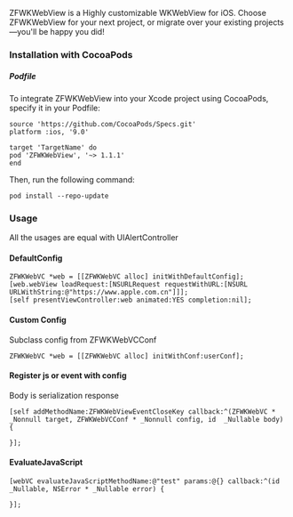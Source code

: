  ZFWKWebView is a Highly customizable WKWebView for iOS.
 Choose ZFWKWebView for your next project, or migrate over your existing projects—you'll be happy you did!

### Installation with CocoaPods
##### Podfile
To integrate ZFWKWebView into your Xcode project using CocoaPods, specify it in your Podfile:
```
source 'https://github.com/CocoaPods/Specs.git'
platform :ios, '9.0'

target 'TargetName' do
pod 'ZFWKWebView', '~> 1.1.1'
end
```
Then, run the following command:
```
pod install --repo-update
```

###  Usage
All the usages are equal with UIAlertController
####  DefaultConfig
```
ZFWKWebVC *web = [[ZFWKWebVC alloc] initWithDefaultConfig];
[web.webView loadRequest:[NSURLRequest requestWithURL:[NSURL URLWithString:@"https://www.apple.com.cn"]]];
[self presentViewController:web animated:YES completion:nil];
```
#### Custom Config
Subclass config from ZFWKWebVCConf
```
ZFWKWebVC *web = [[ZFWKWebVC alloc] initWithConf:userConf];
```
#### Register js or event with config
Body is serialization response 
```
[self addMethodName:ZFWKWebViewEventCloseKey callback:^(ZFWKWebVC * _Nonnull target, ZFWKWebVCConf * _Nonnull config, id  _Nullable body) {
    
}];
```
#### EvaluateJavaScript
```
[webVC evaluateJavaScriptMethodName:@"test" params:@{} callback:^(id _Nullable, NSError * _Nullable error) {
    
}];
```
